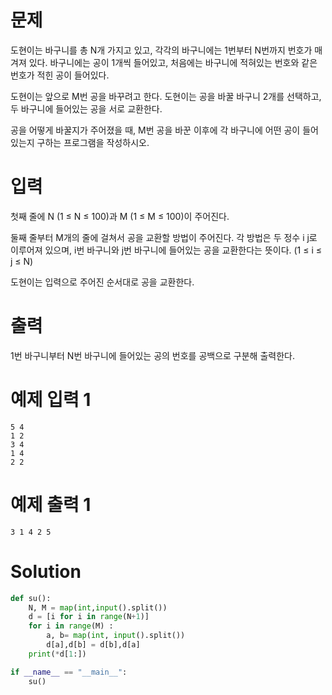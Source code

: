 # 문제
도현이는 바구니를 총 N개 가지고 있고, 각각의 바구니에는 1번부터 N번까지 번호가 매겨져 있다. 바구니에는 공이 1개씩 들어있고, 처음에는 바구니에 적혀있는 번호와 같은 번호가 적힌 공이 들어있다.

도현이는 앞으로 M번 공을 바꾸려고 한다. 도현이는 공을 바꿀 바구니 2개를 선택하고, 두 바구니에 들어있는 공을 서로 교환한다.

공을 어떻게 바꿀지가 주어졌을 때, M번 공을 바꾼 이후에 각 바구니에 어떤 공이 들어있는지 구하는 프로그램을 작성하시오.

# 입력
첫째 줄에 N (1 ≤ N ≤ 100)과 M (1 ≤ M ≤ 100)이 주어진다.

둘째 줄부터 M개의 줄에 걸쳐서 공을 교환할 방법이 주어진다. 각 방법은 두 정수 i j로 이루어져 있으며, i번 바구니와 j번 바구니에 들어있는 공을 교환한다는 뜻이다. (1 ≤ i ≤ j ≤ N)

도현이는 입력으로 주어진 순서대로 공을 교환한다.

# 출력
1번 바구니부터 N번 바구니에 들어있는 공의 번호를 공백으로 구분해 출력한다.

# 예제 입력 1
```
5 4
1 2
3 4
1 4
2 2
```
# 예제 출력 1
```
3 1 4 2 5
```
# Solution
```python
def su():
    N, M = map(int,input().split())
    d = [i for i in range(N+1)]
    for i in range(M) :
        a, b= map(int, input().split())
        d[a],d[b] = d[b],d[a]
    print(*d[1:])

if __name__ == "__main__":
    su()
```
